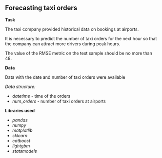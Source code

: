 ## Forecasting taxi orders

**Task**

The taxi company provided historical data on bookings at airports.

It is necessary to predict the number of taxi orders for the next hour so that the company can attract more drivers during peak hours.

The value of the RMSE metric on the test sample should be no more than 48.

**Data**

Data with the date and number of taxi orders were available

*Data structure:*

- *datetime* - time of the orders
- *num_orders* - number of taxi orders at airports

**Libraries used**

- *pandas*
- *numpy*
- *matplotlib*
- *sklearn*
- *catboost*
- *lightgbm*
- *statsmodels*
